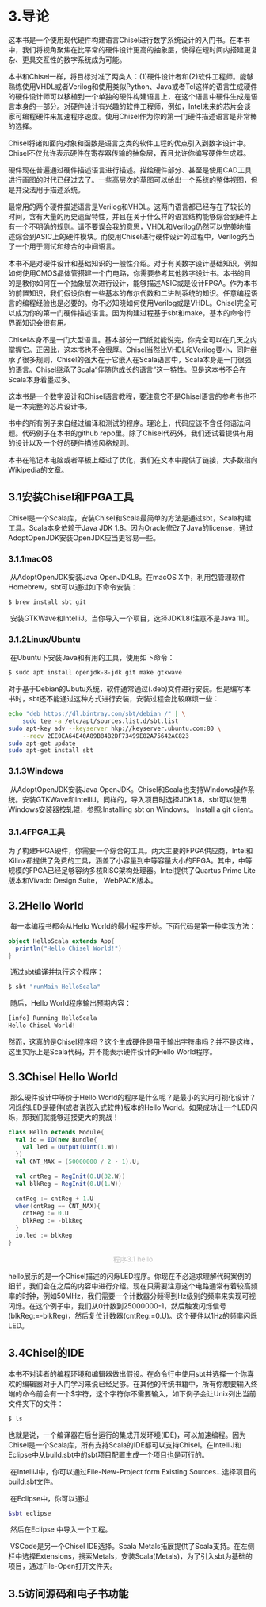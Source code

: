 # 3.导论

​	这本书是一个使用现代硬件构建语言Chisel进行数字系统设计的入门书。在本书中，我们将视角聚焦在比平常的硬件设计更高的抽象层，使得在短时间内搭建更复杂、更具交互性的数字系统成为可能。

​	本书和Chisel一样，将目标对准了两类人：(1)硬件设计者和(2)软件工程师。能够熟练使用VHDL或者Verilog和使用类似Python、Java或者Tcl这样的语言生成硬件的硬件设计师可以移植到一个单独的硬件构建语言上，在这个语言中硬件生成是语言本身的一部分。对硬件设计有兴趣的软件工程师，例如，Intel未来的芯片会谈家可编程硬件来加速程序速度。使用Chisel作为你的第一门硬件描述语言是非常棒的选择。

​	Chisel将诸如面向对象和函数是语言之类的软件工程的优点引入到数字设计中。Chisel不仅允许表示硬件在寄存器传输的抽象层，而且允许你编写硬件生成器。

​	硬件现在普遍通过硬件描述语言进行描述。描绘硬件部分、甚至是使用CAD工具进行画图的时代已经过去了。一些高层次的草图可以给出一个系统的整体视图，但是并没法用于描述系统。

​	最常用的两个硬件描述语言是Verilog和VHDL。这两门语言都已经存在了较长的时间，含有大量的历史遗留特性，并且在关于什么样的语言结构能够综合到硬件上有一个不明确的规则。请不要误会我的意思，VHDL和Verilog仍然可以完美地描述综合到ASIC上的硬件模块。而使用Chisel进行硬件设计的过程中，Verilog充当了一个用于测试和综合的中间语言。

​	本书不是对硬件设计和基础知识的一般性介绍。对于有关数字设计基础知识，例如如何使用CMOS晶体管搭建一个门电路，你需要参考其他数字设计书。本书的目的是教你如何在一个抽象层次进行设计，能够描述ASIC或是设计FPGA。作为本书的前置知识，我们假设你有一些基本的布尔代数和二进制系统的知识。任意编程语言的编程经验也是必要的。你不必知晓如何使用Verilog或是VHDL。Chisel完全可以成为你的第一门硬件描述语言。因为构建过程基于sbt和make，基本的命令行界面知识会很有用。

​	Chisel本身不是一门大型语言。基本部分一页纸就能说完，你完全可以在几天之内掌握它。正因此，这本书也不会很厚。Chisel当然比VHDL和Verilog要小，同时继承了很多规则，Chisel的强大在于它嵌入在Scala语言中，Scala本身是一门很强的语言。Chisel继承了Scala“伴随你成长的语言”这一特性。但是这本书不会在Scala本身着墨过多。

​	这本书是一个数字设计和Chisel语言教程，要注意它不是Chisel语言的参考书也不是一本完整的芯片设计书。

​	书中的所有例子来自经过编译和测试的程序。理论上，代码应该不含任何语法问题。代码例子在本书的github repo里。除了Chisel代码外，我们还试着提供有用的设计以及一个好的硬件描述风格规则。

​	本书在笔记本电脑或者平板上经过了优化，我们在文本中提供了链接，大多数指向Wikipedia的文章。

## 3.1安装Chisel和FPGA工具

​	Chisel是一个Scala库，安装Chisel和Scala最简单的方法是通过sbt，Scala构建工具。Scala本身依赖于Java JDK 1.8。因为Oracle修改了Java的license，通过AdoptOpenJDK安装OpenJDK应当更容易一些。

### 3.1.1macOS

​	从AdoptOpenJDK安装Java OpenJDKL8。在macOS X中，利用包管理软件Homebrew，sbt可以通过如下命令安装：

```sh
$ brew install sbt git
```

​	安装GTKWave和IntelliJ。当你导入一个项目，选择JDK1.8(注意不是Java 11)。

### 3.1.2Linux/Ubuntu

​	在Ubuntu下安装Java和有用的工具，使用如下命令：

```sh
$ sudo apt install openjdk-8-jdk git make gtkwave
```

​	对于基于Debian的Ubutu系统，软件通常通过(.deb)文件进行安装。但是编写本书时，sbt还不能通过这种方式进行安装，安装过程会比较麻烦一些：

```sh
echo "deb https://dl.bintray.com/sbt/debian /" | \
	sudo tee -a /etc/apt/sources.list.d/sbt.list
sudo apt-key adv --keyserver hkp://keyserver.ubuntu.com:80 \
	--recv 2EE0EA64E40A89B84B2DF73499E82A75642AC823
sudo apt-get update
sudo apt-get install sbt
```

### 3.1.3Windows

​	从AdoptOpenJDK安装Java OpenJDK。Chisel和Scala也支持Windows操作系统。安装GTKWave和IntelliJ。同样的，导入项目时选择JDK1.8，sbt可以使用Windows安装器按轧辊，参照:Installing sbt on Windows。 Install a git client。

### 3.1.4FPGA工具

​	为了构建FPGA硬件，你需要一个综合的工具。两大主要的FPGA供应商，Intel和Xilinx都提供了免费的工具，涵盖了小容量到中等容量大小的FPGA。其中，中等规模的FPGA已经足够容纳多核RISC架构处理器。Intel提供了Quartus Prime Lite版本和Vivado Design Suite， WebPACK版本。

## 3.2Hello World

​	每一本编程书都会从Hello World的最小程序开始。下面代码是第一种实现方法：

```scala
object HelloScala extends App{
  println("Hello Chisel World!")
}
```

​	通过sbt编译并执行这个程序：

```sh
$ sbt "runMain HelloScala"
```

​	随后，Hello World程序输出预期内容：

```sh
[info] Running HelloScala
Hello Chisel World!
```

​	然而，这真的是Chisel程序吗？这个生成硬件是用于输出字符串吗？并不是这样，这里实际上是Scala代码，并不能表示硬件设计的Hello World程序。

## 3.3Chisel Hello World

​	那么硬件设计中等价于Hello World的程序是什么呢？是最小的实用可视化设计？闪烁的LED是硬件(或者说嵌入式软件)版本的Hello World。如果成功让一个LED闪烁，那我们就能够迎接更大的挑战！

```scala
class Hello extends Module{
  val io = IO(new Bundle{
    val led = Output(UInt(1.W))
  })
  val CNT_MAX = (50000000 / 2 - 1).U;
  
  val cntReg = RegInit(0.U(32.W))
  val blkReg = RegInit(0.U(1.W))
  
  cntReg := cntReg + 1.U
  when(cntReg == CNT_MAX){
    cntReg := 0.U
    blkReg := -blkReg
  }
  io.led := blkReg
}
```

<center style="color:#c0c0c0">程序3.1 hello</center>

​	hello展示的是一个Chisel描述的闪烁LED程序。你现在不必追求理解代码案例的细节，我们会在之后的内容中进行介绍。现在只需要注意这个电路通常有着较高频率的时钟，例如50MHz，我们需要一个计数器分频得到Hz级别的频率来实现可视闪烁。在这个例子中，我们从0计数到25000000-1，然后触发闪烁信号(blkReg:=-blkReg)，然后复位计数器(cntReg:=0.U)。这个硬件以1Hz的频率闪烁LED。

## 3.4Chisel的IDE

​	本书不对读者的编程环境和编辑器做出假设。在命令行中使用sbt并选择一个你喜欢的编辑器对于入门学习来说已经足够。在其他的传统书籍中，所有你想要输入终端的命令前会有一个$字符，这个字符你不需要输入，如下例子会让Unix列出当前文件夹下的文件：

```sh
$ ls
```

​	也就是说，一个编译器在后台运行的集成开发环境(IDE)，可以加速编程。因为Chisel是一个Scala库，所有支持Scala的IDE都可以支持Chisel。在IntelliJ和Eclipse中从build.sbt中的sbt项目配置生成一个项目也是可行的。

​	在IntelliJ中，你可以通过File-New-Project form Existing Sources...选择项目的build.sbt文件。

​	在Eclipse中，你可以通过

```sh
$sbt eclipse
```

​	然后在Eclipse 中导入一个工程。

​	VSCode是另一个Chisel IDE选择。Scala Metals拓展提供了Scala支持。在左侧栏中选择Extensions，搜索Metals，安装Scala(Metals)，为了引入sbt为基础的项目，通过File-Open打开文件夹。

## 3.5访问源码和电子书功能



